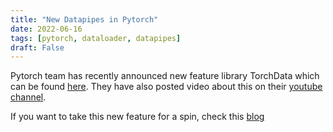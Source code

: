 ```yaml
---
title: "New Datapipes in Pytorch"
date: 2022-06-16
tags: [pytorch, dataloader, datapipes]
draft: False
---
```


Pytorch team has recently announced new feature library TorchData which can be found [here](https://github.com/pytorch/data). They have also posted video about this on their [youtube channel](https://youtu.be/Jf99C5Qm8cc).

If you want to take this new feature for a spin, check this [blog](https://sebastianraschka.com/blog/2022/datapipes.html)


